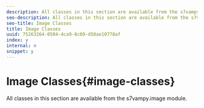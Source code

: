 ```yaml
---
description: All classes in this section are available from the s7vampy.image module.
seo-description: All classes in this section are available from the s7vampy.image module.
seo-title: Image Classes
title: Image Classes
uuid: 75263264-0504-4ca9-8c09-d58ae10778af
index: y
internal: n
snippet: y
---
```


# Image Classes{#image-classes}

All classes in this section are available from the s7vampy.image module.

